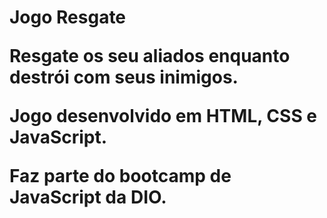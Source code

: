   
 <h1> Jogo Resgate
  
  Resgate os seu aliados enquanto destrói com seus inimigos.
  
  Jogo desenvolvido em HTML, CSS e JavaScript.
  
  Faz parte do bootcamp de JavaScript da DIO.
  
  
